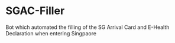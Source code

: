 # SGAC-Filler
Bot which automated the filling of the SG Arrival Card and E-Health Declaration when entering Singpaore
